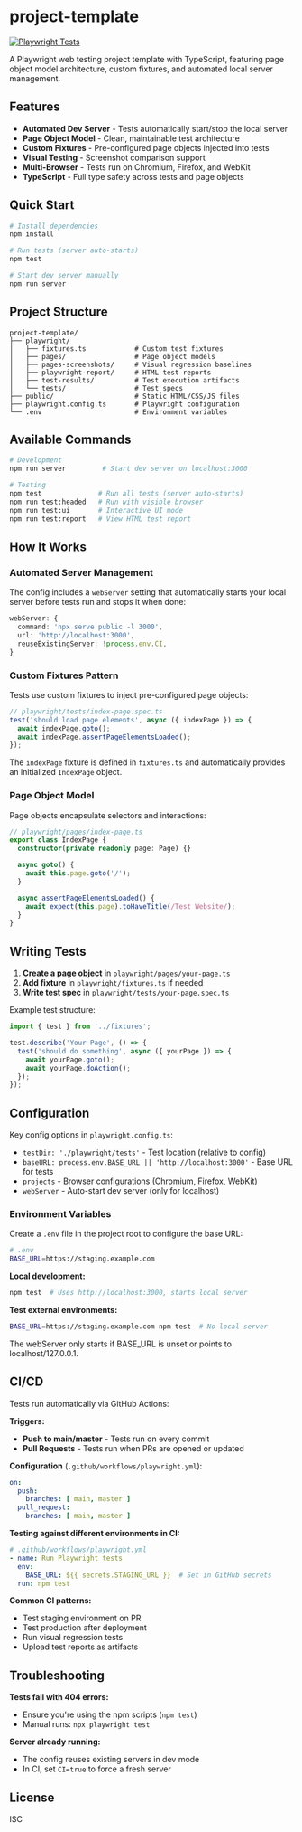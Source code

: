 # project-template

[![Playwright Tests](https://github.com/jpcueva-tp/project-template/actions/workflows/playwright.yml/badge.svg)](https://github.com/jpcueva-tp/project-template/actions/workflows/playwright.yml)

A Playwright web testing project template with TypeScript, featuring page object model architecture, custom fixtures, and automated local server management.

## Features

- **Automated Dev Server** - Tests automatically start/stop the local server
- **Page Object Model** - Clean, maintainable test architecture
- **Custom Fixtures** - Pre-configured page objects injected into tests
- **Visual Testing** - Screenshot comparison support
- **Multi-Browser** - Tests run on Chromium, Firefox, and WebKit
- **TypeScript** - Full type safety across tests and page objects

## Quick Start

```bash
# Install dependencies
npm install

# Run tests (server auto-starts)
npm test

# Start dev server manually
npm run server
```

## Project Structure

```
project-template/
├── playwright/
│   ├── fixtures.ts            # Custom test fixtures
│   ├── pages/                 # Page object models
│   ├── pages-screenshots/     # Visual regression baselines
│   ├── playwright-report/     # HTML test reports
│   ├── test-results/          # Test execution artifacts
│   └── tests/                 # Test specs
├── public/                    # Static HTML/CSS/JS files
├── playwright.config.ts       # Playwright configuration
└── .env                       # Environment variables
```

## Available Commands

```bash
# Development
npm run server         # Start dev server on localhost:3000

# Testing
npm test              # Run all tests (server auto-starts)
npm run test:headed   # Run with visible browser
npm run test:ui       # Interactive UI mode
npm run test:report   # View HTML test report
```

## How It Works

### Automated Server Management

The config includes a `webServer` setting that automatically starts your local server before tests run and stops it when done:

```typescript
webServer: {
  command: 'npx serve public -l 3000',
  url: 'http://localhost:3000',
  reuseExistingServer: !process.env.CI,
}
```

### Custom Fixtures Pattern

Tests use custom fixtures to inject pre-configured page objects:

```typescript
// playwright/tests/index-page.spec.ts
test('should load page elements', async ({ indexPage }) => {
  await indexPage.goto();
  await indexPage.assertPageElementsLoaded();
});
```

The `indexPage` fixture is defined in `fixtures.ts` and automatically provides an initialized `IndexPage` object.

### Page Object Model

Page objects encapsulate selectors and interactions:

```typescript
// playwright/pages/index-page.ts
export class IndexPage {
  constructor(private readonly page: Page) {}

  async goto() {
    await this.page.goto('/');
  }

  async assertPageElementsLoaded() {
    await expect(this.page).toHaveTitle(/Test Website/);
  }
}
```

## Writing Tests

1. **Create a page object** in `playwright/pages/your-page.ts`
2. **Add fixture** in `playwright/fixtures.ts` if needed
3. **Write test spec** in `playwright/tests/your-page.spec.ts`

Example test structure:

```typescript
import { test } from '../fixtures';

test.describe('Your Page', () => {
  test('should do something', async ({ yourPage }) => {
    await yourPage.goto();
    await yourPage.doAction();
  });
});
```

## Configuration

Key config options in `playwright.config.ts`:

- `testDir: './playwright/tests'` - Test location (relative to config)
- `baseURL: process.env.BASE_URL || 'http://localhost:3000'` - Base URL for tests
- `projects` - Browser configurations (Chromium, Firefox, WebKit)
- `webServer` - Auto-start dev server (only for localhost)

### Environment Variables

Create a `.env` file in the project root to configure the base URL:

```bash
# .env
BASE_URL=https://staging.example.com
```

**Local development:**
```bash
npm test  # Uses http://localhost:3000, starts local server
```

**Test external environments:**
```bash
BASE_URL=https://staging.example.com npm test  # No local server
```

The webServer only starts if BASE_URL is unset or points to localhost/127.0.0.1.

## CI/CD

Tests run automatically via GitHub Actions:

**Triggers:**
- **Push to main/master** - Tests run on every commit
- **Pull Requests** - Tests run when PRs are opened or updated

**Configuration** (`.github/workflows/playwright.yml`):
```yaml
on:
  push:
    branches: [ main, master ]
  pull_request:
    branches: [ main, master ]
```

**Testing against different environments in CI:**

```yaml
# .github/workflows/playwright.yml
- name: Run Playwright tests
  env:
    BASE_URL: ${{ secrets.STAGING_URL }}  # Set in GitHub secrets
  run: npm test
```

**Common CI patterns:**
- Test staging environment on PR
- Test production after deployment
- Run visual regression tests
- Upload test reports as artifacts

## Troubleshooting

**Tests fail with 404 errors:**
- Ensure you're using the npm scripts (`npm test`)
- Manual runs: `npx playwright test`

**Server already running:**
- The config reuses existing servers in dev mode
- In CI, set `CI=true` to force a fresh server

## License

ISC